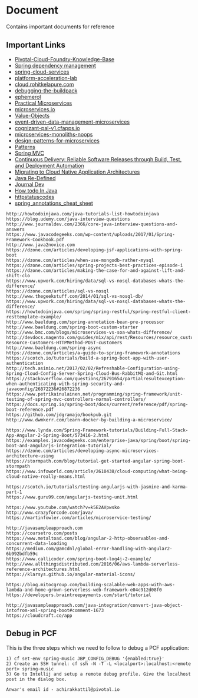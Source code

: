 # Document
Contains important documents for reference

## Important Links
- [Pivotal-Cloud-Foundry-Knowledge-Base](https://discuss.pivotal.io/hc/en-us/categories/200072648-Pivotal-Cloud-Foundry-Knowledge-Base)
- [Spring dependency management](https://gist.github.com/tygern/7ae839d0165e7f2bd141402654dc8966)
- [spring-cloud-services](https://docs.pivotal.io/spring-cloud-services/common/client-dependencies.html)
- [platform-acceleration-lab](https://platform-acceleration-lab-links-v1.cfapps.io/)
- [cloud.rohitkelapure.com](http://cloud.rohitkelapure.com/2016/10/snap-analysis-of-applications.html)
- [debugging-the-buildpack](https://github.com/cloudfoundry/java-buildpack/blob/master/docs/debugging-the-buildpack.md)
- [ephemerol](https://github.com/Pivotal-Field-Engineering/ephemerol)
- [Practical Microservices](https://docs.google.com/document/d/1WU7pKwW-Sx5Wrc0pQoM7r4vrSanXa2VcrQ1F6siCwvY/edit#heading=h.xvv6bc2hme7d)
- [microservices.io](http://microservices.io/index.html)
- [Value-Objects](https://www.infoq.com/presentations/Value-Objects-Dan-Bergh-Johnsson)
- [event-driven-data-management-microservices](https://www.nginx.com/blog/event-driven-data-management-microservices/)
- [cognizant-pal-v1.cfapps.io](https://cognizant-pal-v1.cfapps.io)
- [microservices-monoliths-noops](http://blog.arungupta.me/microservices-monoliths-noops/)
- [design-patterns-for-microservices](https://azure.microsoft.com/en-in/blog/design-patterns-for-microservices/)
- [Patterns](https://docs.microsoft.com/en-us/azure/architecture/patterns/)
- [Spring MVC](https://www.javatpoint.com/spring-3-mvc-tutorial)
- [Continuous Delivery: Reliable Software Releases through Build, Test, and Deployment Automation](http://www.synchronit.com/downloads/Continuous%20Delivery%20-%20Reliable%20Software%20Releases%20Through%20Build,%20Test%20And%20Deployment%20Automation.pdf)
- [Migrating to Cloud Native Application Architectures](https://download3.vmware.com/vmworld/2015/downloads/oreilly-cloud-native-archx.pdf)
- [Java Re-Defined](http://www.java-redefined.com/2013/08/java-collections-internal-working.html)
- [Journal Dev](http://www.journaldev.com/2888/spring-tutorial-spring-core-tutorial)
- [How todo In Java](http://howtodoinjava.com/)
- [httpstatuscodes](http://www.restapitutorial.com/httpstatuscodes.html)
- [spring_annotations_cheat_sheet](http://files.zeroturnaround.com/pdf/zt_spring_annotations_cheat_sheet.pdf)

```text
http://howtodoinjava.com/java-tutorials-list-howtodoinjava 
https://blog.udemy.com/java-interview-questions
http://www.journaldev.com/2366/core-java-interview-questions-and-answers
https://www.javacodegeeks.com/wp-content/uploads/2017/01/Spring-Framework-Cookbook.pdf
http://www.java2novice.com
https://dzone.com/articles/developing-jsf-applications-with-spring-boot
https://dzone.com/articles/when-use-mongodb-rather-mysql
https://dzone.com/articles/spring-projects-best-practices-episode-i
https://dzone.com/articles/making-the-case-for-and-against-lift-and-shift-clo
https://www.upwork.com/hiring/data/sql-vs-nosql-databases-whats-the-difference/
https://dzone.com/articles/sql-vs-nosql
http://www.thegeekstuff.com/2014/01/sql-vs-nosql-db/
https://www.upwork.com/hiring/data/sql-vs-nosql-databases-whats-the-difference/
https://howtodoinjava.com/spring/spring-restful/spring-restful-client-resttemplate-example/
http://www.baeldung.com/spring-annotation-bean-pre-processor
http://www.baeldung.com/spring-boot-custom-starter
http://www.bmc.com/blogs/microservices-vs-soa-whats-difference/
http://devdocs.magento.com/guides/m1x/api/rest/Resources/resource_customers.html#RESTAPI-Resource-Customers-HTTPMethod-POST-customers
http://www.baeldung.com/spring-async
https://dzone.com/articles/a-guide-to-spring-framework-annotations
https://scotch.io/tutorials/build-a-spring-boot-app-with-user-authentication
http://tech.asimio.net/2017/02/02/Refreshable-Configuration-using-Spring-Cloud-Config-Server-Spring-Cloud-Bus-RabbitMQ-and-Git.html
https://stackoverflow.com/questions/26791654/partialresultexception-when-authenticating-with-spring-security-and-javaconfig/26872236#26872236
https://www.petrikainulainen.net/programming/spring-framework/unit-testing-of-spring-mvc-controllers-normal-controllers/
https://docs.spring.io/spring-boot/docs/current/reference/pdf/spring-boot-reference.pdf
https://github.com/jdgramajo/bookpub.git
http://www.dwmkerr.com/learn-docker-by-building-a-microservice/

https://www.lynda.com/Spring-Framework-tutorials/Building-Full-Stack-App-Angular-2-Spring-Boot/573416-2.html
https://examples.javacodegeeks.com/enterprise-java/spring/boot/spring-boot-and-angularjs-integration-tutorial/
https://dzone.com/articles/developing-async-microservices-architecture-using
https://stormpath.com/blog/tutorial-get-started-angular-spring-boot-stormpath
https://www.infoworld.com/article/2610438/cloud-computing/what-being-cloud-native-really-means.html

https://scotch.io/tutorials/testing-angularjs-with-jasmine-and-karma-part-1
https://www.guru99.com/angularjs-testing-unit.html

https://www.youtube.com/watch?v=k5E2AVpwsko
http://www.crazyforcode.com/java/
https://martinfowler.com/articles/microservice-testing/

http://javasampleapproach.com
https://coursetro.com/posts
https://www.metaltoad.com/blog/angular-2-http-observables-and-concurrent-data-loading
https://medium.com/@amcdnl/global-error-handling-with-angular2-6b992bdfb59c
https://www.callicoder.com/spring-boot-log4j-2-example/
http://www.allthingsdistributed.com/2016/06/aws-lambda-serverless-reference-architectures.html
https://klarsys.github.io/angular-material-icons/

https://blog.mitocgroup.com/building-scalable-web-apps-with-aws-lambda-and-home-grown-serverless-web-framework-e04c912d08f0
https://developers.braintreepayments.com/start/tutorial

http://javasampleapproach.com/java-integration/convert-java-object-intofrom-xml-spring-boot#comment-1673
https://cloudcraft.co/app
```

## Debug in PCF
This is the three steps which we need to follow to debug a PCF application:
```
1) cf set-env spring-music JBP_CONFIG_DEBUG '{enabled:true}'
2) Create an SSH tunnel: cf ssh -N -T -L <localport>:localhost:<remote port> spring-music
3) Go to Intellij and setup a remote debug profile. Give the localhost post in the dialog box.
```
```
Anwar's email id - achirakkattil@pivotal.io
```
